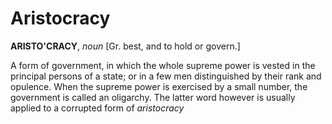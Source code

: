 # Aristocracy

**ARISTO'CRACY**, _noun_ \[Gr. best, and to hold or govern.\]

A form of government, in which the whole supreme power is vested in the principal persons of a state; or in a few men distinguished by their rank and opulence. When the supreme power is exercised by a small number, the government is called an oligarchy. The latter word however is usually applied to a corrupted form of _aristocracy_